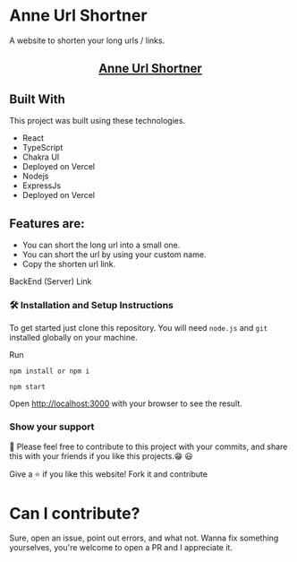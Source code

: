 # Anne Url Shortner

A website to shorten your long urls / links.

<h2 align="center">
  <a href="https://anne-url-shortner.vercel.app/" target="_blank">Anne Url Shortner</a>
</h2>

## Built With

This project was built using these technologies.

- React
- TypeScript
- Chakra UI
- Deployed on Vercel
- Nodejs
- ExpressJs
- Deployed on Vercel

## Features are:

- You can short the long url into a small one.
- You can short the url by using your custom name.
- Copy the shorten url link.

<a link="https://github.com/kerrybli/anne-url-shortner-server">BackEnd (Server) Link </a>

### 🛠 Installation and Setup Instructions

To get started just clone this repository. You will need `node.js` and `git` installed globally on your machine.

Run

```
npm install or npm i
```

```
npm start
```

Open [http://localhost:3000](http://localhost:3000) with your browser to see the result.

### Show your support

📌 Please feel free to contribute to this project with your commits, and share this with your friends if you like this projects.😁 😃

Give a ⭐ if you like this website! Fork it and contribute

# Can I contribute?

Sure, open an issue, point out errors, and what not. Wanna fix something yourselves, you're welcome to open a PR and I appreciate it.
